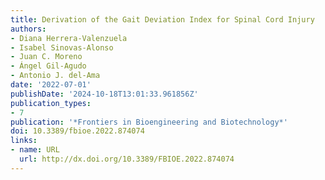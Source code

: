 ```yaml
---
title: Derivation of the Gait Deviation Index for Spinal Cord Injury
authors:
- Diana Herrera-Valenzuela
- Isabel Sinovas-Alonso
- Juan C. Moreno
- Ángel Gil-Agudo
- Antonio J. del-Ama
date: '2022-07-01'
publishDate: '2024-10-18T13:01:33.961856Z'
publication_types:
- 7
publication: '*Frontiers in Bioengineering and Biotechnology*'
doi: 10.3389/fbioe.2022.874074
links:
- name: URL
  url: http://dx.doi.org/10.3389/FBIOE.2022.874074
---
```


